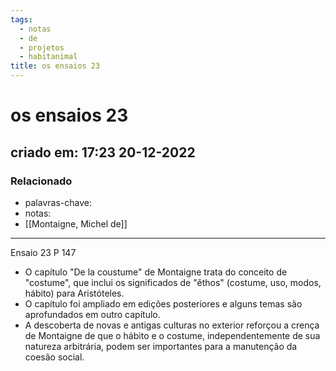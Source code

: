 ```yaml
---
tags:
  - notas
  - de
  - projetos
  - habitanimal
title: os ensaios 23
---
```

# os ensaios 23
## criado em: 17:23 20-12-2022

### Relacionado
- palavras-chave: 
- notas: 
- [[Montaigne, Michel de]]
---
Ensaio 23
P 147

 - O capítulo "De la coustume" de Montaigne trata do conceito de "costume", que inclui os significados de "ěthos" (costume, uso, modos, hábito) para Aristóteles.
 - O capítulo foi ampliado em edições posteriores e alguns temas são aprofundados em outro capítulo.
 - A descoberta de novas e antigas culturas no exterior reforçou a crença de Montaigne de que o hábito e o costume, independentemente de sua natureza arbitrária, podem ser importantes para a manutenção da coesão social.
